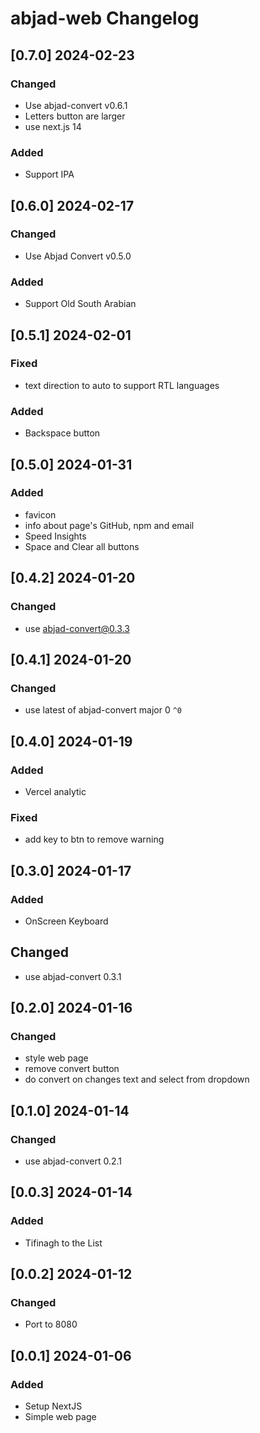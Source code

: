 # abjad-web Changelog

<!-- https://keepachangelog.com/en/1.0.0/ -->

## [0.7.0] 2024-02-23
### Changed
- Use abjad-convert v0.6.1
- Letters button are larger
- use next.js 14
### Added
- Support IPA

## [0.6.0] 2024-02-17
### Changed
- Use Abjad Convert v0.5.0
### Added
- Support Old South Arabian

## [0.5.1] 2024-02-01
### Fixed
- text direction to auto to support RTL languages
### Added
- Backspace button

## [0.5.0] 2024-01-31
### Added
- favicon
- info about page's GitHub, npm and email
- Speed Insights
- Space and Clear all buttons

## [0.4.2] 2024-01-20
### Changed
- use abjad-convert@0.3.3

## [0.4.1] 2024-01-20
### Changed
- use latest of abjad-convert major 0 `^0`

## [0.4.0] 2024-01-19
### Added
- Vercel analytic
### Fixed
- add key to btn to remove warning

## [0.3.0] 2024-01-17
### Added
- OnScreen Keyboard
## Changed
- use abjad-convert 0.3.1

## [0.2.0] 2024-01-16
### Changed
- style web page
- remove convert button
- do convert on changes text and select from dropdown

## [0.1.0] 2024-01-14
### Changed
- use abjad-convert 0.2.1

## [0.0.3] 2024-01-14
### Added
- Tifinagh to the List

## [0.0.2] 2024-01-12
### Changed
- Port to 8080

## [0.0.1] 2024-01-06
### Added
- Setup NextJS
- Simple web page
